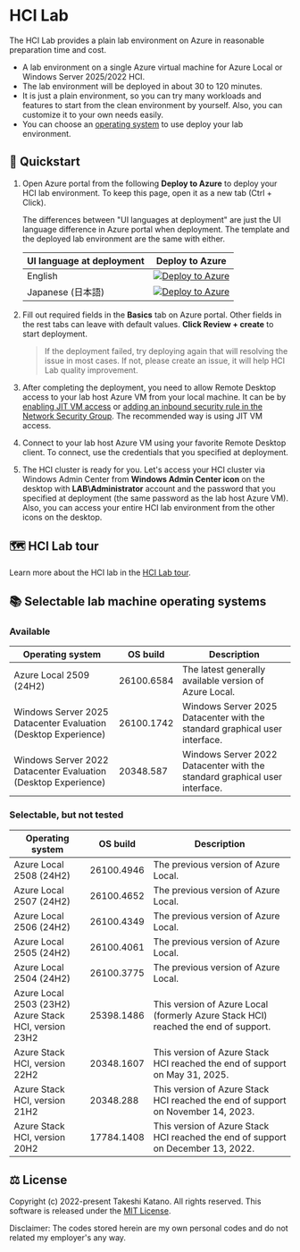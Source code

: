 # HCI Lab

The HCI Lab provides a plain lab environment on Azure in reasonable preparation time and cost.

- A lab environment on a single Azure virtual machine for Azure Local or Windows Server 2025/2022 HCI.
- The lab environment will be deployed in about 30 to 120 minutes.
- It is just a plain environment, so you can try many workloads and features to start from the clean environment by yourself. Also, you can customize it to your own needs easily.
- You can choose an [operating system](#-selectable-lab-machine-operating-systems) to use deploy your lab environment.

## 🚀 Quickstart

1. Open Azure portal from the following **Deploy to Azure** to deploy your HCI lab environment. To keep this page, open it as a new tab (Ctrl + Click).

    The differences between "UI languages at deployment" are just the UI language difference in Azure portal when deployment. The template and the deployed lab environment are the same with either.

    | UI language at deployment | Deploy to Azure |
    | ---- | ---- |
    | English | [![Deploy to Azure](https://aka.ms/deploytoazurebutton)](https://portal.azure.com/#view/Microsoft_Azure_CreateUIDef/CustomDeploymentBlade/uri/https%3A%2F%2Fraw.githubusercontent.com%2Ftksh164%2Fhci-lab%2Fmain%2Ftemplate%2Ftemplate.json/uiFormDefinitionUri/https%3A%2F%2Fraw.githubusercontent.com%2Ftksh164%2Fhci-lab%2Fmain%2Fuiforms%2Fuiform.json) |
    | Japanese (日本語) | [![Deploy to Azure](https://aka.ms/deploytoazurebutton)](https://portal.azure.com/#view/Microsoft_Azure_CreateUIDef/CustomDeploymentBlade/uri/https%3A%2F%2Fraw.githubusercontent.com%2Ftksh164%2Fhci-lab%2Fmain%2Ftemplate%2Ftemplate.json/uiFormDefinitionUri/https%3A%2F%2Fraw.githubusercontent.com%2Ftksh164%2Fhci-lab%2Fmain%2Fuiforms%2Fuiform-jajp.json) |

2. Fill out required fields in the **Basics** tab on Azure portal. Other fields in the rest tabs can leave with default values. **Click Review + create** to start deployment.

    > If the deployment failed, try deploying again that will resolving the issue in most cases. If not, please create an issue, it will help HCI Lab quality improvement.

3. After completing the deployment, you need to allow Remote Desktop access to your lab host Azure VM from your local machine. It can be by [enabling JIT VM access](https://learn.microsoft.com/azure/defender-for-cloud/just-in-time-access-usage) or [adding an inbound security rule in the Network Security Group](https://learn.microsoft.com/azure/virtual-network/tutorial-filter-network-traffic#create-security-rules). The recommended way is using JIT VM access.

4. Connect to your lab host Azure VM using your favorite Remote Desktop client. To connect, use the credentials that you specified at deployment.

5. The HCI cluster is ready for you. Let's access your HCI cluster via Windows Admin Center from **Windows Admin Center icon** on the desktop with **LAB\\Administrator** account and the password that you specified at deployment (the same password as the lab host Azure VM). Also, you can access your entire HCI lab environment from the other icons on the desktop.

## 🗺️ HCI Lab tour

Learn more about the HCI lab in the [HCI Lab tour](./docs/hci-lab-tour.md).

## 📚 Selectable lab machine operating systems

### Available

| Operating system | OS build | Description |
| ---- | ---- | ---- |
| Azure Local 2509 (24H2) | 26100.6584 | The latest generally available version of Azure Local. |
| Windows Server 2025 Datacenter Evaluation (Desktop Experience) | 26100.1742 | Windows Server 2025 Datacenter with the standard graphical user interface. |
| Windows Server 2022 Datacenter Evaluation (Desktop Experience) | 20348.587 | Windows Server 2022 Datacenter with the standard graphical user interface. |

### Selectable, but not tested

| Operating system | OS build | Description |
| ---- | ---- | ---- |
| Azure Local 2508 (24H2) | 26100.4946 | The previous version of Azure Local. |
| Azure Local 2507 (24H2) | 26100.4652 | The previous version of Azure Local. |
| Azure Local 2506 (24H2) | 26100.4349 | The previous version of Azure Local. |
| Azure Local 2505 (24H2) | 26100.4061 | The previous version of Azure Local. |
| Azure Local 2504 (24H2) | 26100.3775 | The previous version of Azure Local. |
| Azure Local 2503 (23H2)<br>Azure Stack HCI, version 23H2 | 25398.1486 | This version of Azure Local (formerly Azure Stack HCI) reached the end of support. |
| Azure Stack HCI, version 22H2 | 20348.1607 | This version of Azure Stack HCI reached the end of support on May 31, 2025. |
| Azure Stack HCI, version 21H2 | 20348.288 | This version of Azure Stack HCI reached the end of support on November 14, 2023. |
| Azure Stack HCI, version 20H2 | 17784.1408 | This version of Azure Stack HCI reached the end of support on December 13, 2022. |

## ⚖️ License

Copyright (c) 2022-present Takeshi Katano. All rights reserved. This software is released under the [MIT License](https://github.com/tksh164/hci-lab/blob/main/LICENSE).

Disclaimer: The codes stored herein are my own personal codes and do not related my employer's any way.
